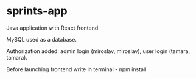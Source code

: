 # sprints-app
Java application with React frontend. 

MySQL used as a database. 

Authorization added: admin login (miroslav, miroslav), user login (tamara, tamara).

Before launching frontend write in terminal - npm install 
